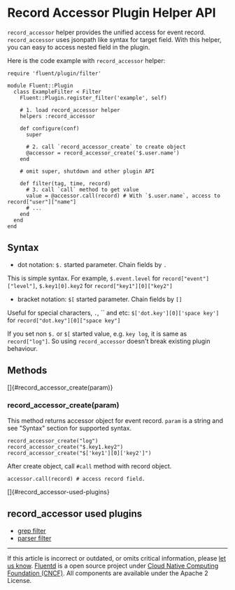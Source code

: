 # Record Accessor Plugin Helper API

`record_accessor` helper provides the unified access for event record.
`record_accessor` uses jsonpath like syntax for target field. With this
helper, you can easy to access nested field in the plugin.

Here is the code example with `record_accessor` helper:

``` {.CodeRay}
require 'fluent/plugin/filter'

module Fluent::Plugin
  class ExampleFilter < Filter
    Fluent::Plugin.register_filter('example', self)

    # 1. load record_accessor helper
    helpers :record_accessor

    def configure(conf)
      super

      # 2. call `record_accessor_create` to create object
      @accessor = record_accessor_create('$.user.name')
    end

    # omit super, shutdown and other plugin API

    def filter(tag, time, record)
      # 3. call `call` method to get value
      value = @accessor.call(record) # With `$.user.name`, access to record["user"]["name"]
      # ...
    end
  end
end
```


## Syntax

-   dot notation: `$.` started parameter. Chain fields by `.`

This is simple syntax. For example, `$.event.level` for
`record["event"]["level"]`, `$.key1[0].key2` for
`record["key1"][0]["key2"]`

-   bracket notation: `$[` started parameter. Chain fields by `[]`

Useful for special characters, `.`, `` and etc:
`$['dot.key'][0]['space key']` for `record["dot.key"][0]["space key"]`

If you set non `$.` or `$[` started value, e.g. `key log`, it is same as
`record["log"]`. So using `record_accessor` doesn't break existing
plugin behaviour.


## Methods

[]{#record_accessor_create(param)}

### record\_accessor\_create(param)

This method returns accessor object for event record. `param` is a
string and see "Syntax" section for supported syntax.

``` {.CodeRay}
record_accessor_create("log")
record_accessor_create("$.key1.key2")
record_accessor_create("$['key1'][0]['key2']")
```

After create object, call `#call` method with record object.

``` {.CodeRay}
accessor.call(record) # access record field.
```

[]{#record_accessor-used-plugins}

## record\_accessor used plugins

-   [grep filter](/articles/filter_grep.md)
-   [parser filter](/articles/filter_parser.md)


------------------------------------------------------------------------

If this article is incorrect or outdated, or omits critical information,
please [let us know](https://github.com/fluent/fluentd-docs/issues?state=open).
[Fluentd](http://www.fluentd.org/) is a open source project under [Cloud
Native Computing Foundation (CNCF)](https://cncf.io/). All components
are available under the Apache 2 License.
